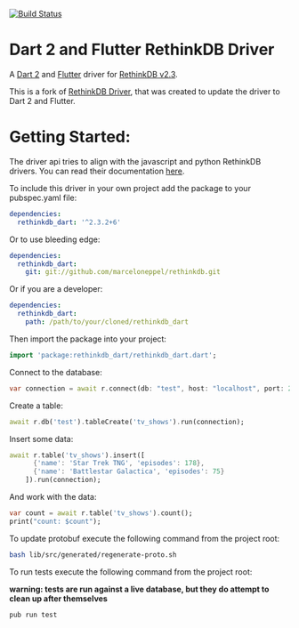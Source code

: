 [![Build Status](https://app.travis-ci.com/marceloneppel/rethinkdb.svg?branch=master)](https://app.travis-ci.com/github/marceloneppel/rethinkdb)

Dart 2 and Flutter RethinkDB Driver
=========

A [Dart 2](http://www.dartlang.org) and [Flutter](https://flutter.io) driver for [RethinkDB v2.3](http://www.rethinkdb.com).

This is a fork of [RethinkDB Driver](https://pub.dartlang.org/packages/rethinkdb_driver), that was created to update the driver to Dart 2 and Flutter.


Getting Started:
========

The driver api tries to align with the javascript and python RethinkDB drivers. You can read their documentation [here](http://www.rethinkdb.com/api/).

To include this driver in your own project add the package to your pubspec.yaml file:
```yaml
dependencies:
  rethinkdb_dart: '^2.3.2+6'
```

Or to use bleeding edge:
```yaml
dependencies:
  rethinkdb_dart:
    git: git://github.com/marceloneppel/rethinkdb.git
```

Or if you are a developer:
  ```yaml
  dependencies:
    rethinkdb_dart:
      path: /path/to/your/cloned/rethinkdb_dart
  ```

Then import the package into your project:
```dart
import 'package:rethinkdb_dart/rethinkdb_dart.dart';
```
Connect to the database:
```dart
var connection = await r.connect(db: "test", host: "localhost", port: 28015);
```
Create a table:
```dart
await r.db('test').tableCreate('tv_shows').run(connection);
```
Insert some data:
```dart
await r.table('tv_shows').insert([
      {'name': 'Star Trek TNG', 'episodes': 178},
      {'name': 'Battlestar Galactica', 'episodes': 75}
    ]).run(connection);
```
And work with the data:
```dart
var count = await r.table('tv_shows').count();
print("count: $count");
```

To update protobuf execute the following command from the project root:

```sh
bash lib/src/generated/regenerate-proto.sh
```

To run tests execute the following command from the project root:

**warning: tests are run against a live database, but they do attempt to
clean up after themselves**
```sh
pub run test  
```

